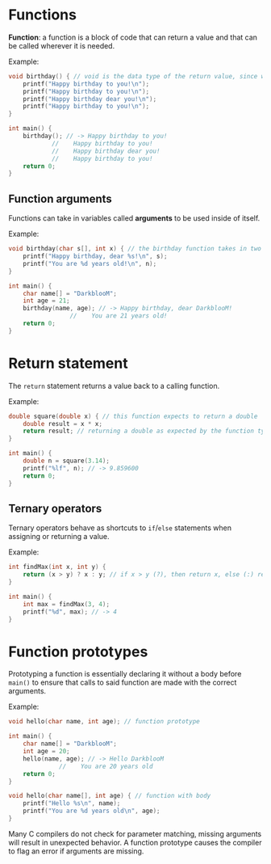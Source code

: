 # Functions

**Function**: a function is a block of code that can return a value and that can be called wherever it is needed.

Example:

```c
void birthday() { // void is the data type of the return value, since we don't have a return value here, we use a void
	printf("Happy birthday to you!\n");
	printf("Happy birthday to you!\n");
	printf("Happy birthday dear you!\n");
	printf("Happy birthday to you!\n");
}

int main() {
	birthday(); // -> Happy birthday to you!
		    //    Happy birthday to you!
		    //    Happy birthday dear you!
		    //    Happy birthday to you!
	return 0;
}
```

## Function arguments

Functions can take in variables called **arguments** to be used inside of itself.

Example:

```c
void birthday(char s[], int x) { // the birthday function takes in two arguments: s (of type char) and x (of type int)
	printf("Happy birthday, dear %s!\n", s);
	printf("You are %d years old!\n", n);
}

int main() {
	char name[] = "DarkblooM";
	int age = 21;
	birthday(name, age); // -> Happy birthday, dear DarkblooM!
			     //    You are 21 years old! 
	return 0;
}
```

# Return statement

The `return` statement returns a value back to a calling function.

Example:

```c
double square(double x) { // this function expects to return a double
	double result = x * x;
	return result; // returning a double as expected by the function type indicated earlier
}

int main() {
	double n = square(3.14);
	printf("%lf", n); // -> 9.859600
	return 0;
}
```

## Ternary operators

Ternary operators behave as shortcuts to `if`/`else` statements when assigning or returning a value.

Example:

```c
int findMax(int x, int y) {
	return (x > y) ? x : y; // if x > y (?), then return x, else (:) return y
}

int main() {
	int max = findMax(3, 4);
	printf("%d", max); // -> 4
}
```

# Function prototypes

Prototyping a function is essentially declaring it without a body before `main()` to ensure that calls to said function are made with the correct arguments.

Example:

```c
void hello(char name, int age); // function prototype

int main() {
	char name[] = "DarkblooM";
	int age = 20;
	hello(name, age); // -> Hello DarkblooM
			  //    You are 20 years old
	return 0;
}

void hello(char name[], int age) { // function with body
	printf("Hello %s\n", name);
	printf("You are %d years old\n", age);
}
```

Many C compilers do not check for parameter matching, missing arguments will result in unexpected behavior.
A function prototype causes the compiler to flag an error if arguments are missing.
